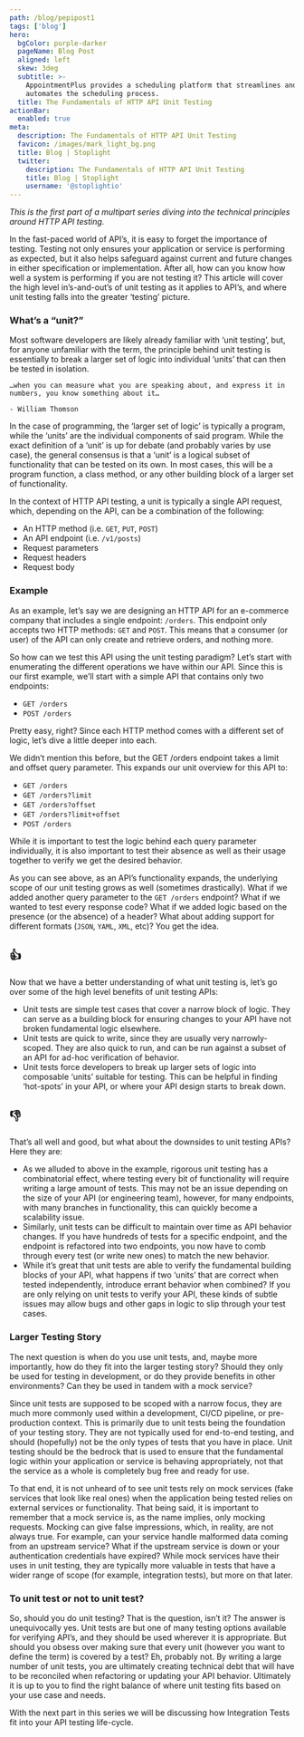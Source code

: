 ```yaml
---
path: /blog/pepipost1
tags: ['blog']
hero:
  bgColor: purple-darker
  pageName: Blog Post
  aligned: left
  skew: 3deg
  subtitle: >-
    AppointmentPlus provides a scheduling platform that streamlines and
    automates the scheduling process.
  title: The Fundamentals of HTTP API Unit Testing
actionBar:
  enabled: true
meta:
  description: The Fundamentals of HTTP API Unit Testing
  favicon: /images/mark_light_bg.png
  title: Blog | Stoplight
  twitter:
    description: The Fundamentals of HTTP API Unit Testing
    title: Blog | Stoplight
    username: '@stoplightio'
---
```


_This is the first part of a multipart series diving into the technical principles around HTTP API testing._

In the fast-paced world of API’s, it is easy to forget the importance of testing. Testing not only ensures your application or service is performing as expected, but it also helps safeguard against current and future changes in either specification or implementation. After all, how can you know how well a system is performing if you are not testing it? This article will cover the high level in’s-and-out’s of unit testing as it applies to API’s, and where unit testing falls into the greater ‘testing’ picture.

### What’s a “unit?”

Most software developers are likely already familiar with ‘unit testing’, but, for anyone unfamiliar with the term, the principle behind unit testing is essentially to break a larger set of logic into individual ‘units’ that can then be tested in isolation.

```
…when you can measure what you are speaking about, and express it in numbers, you know something about it…

- William Thomson
```

In the case of programming, the ‘larger set of logic’ is typically a program, while the ‘units’ are the individual components of said program. While the exact definition of a ‘unit’ is up for debate (and probably varies by use case), the general consensus is that a ‘unit’ is a logical subset of functionality that can be tested on its own. In most cases, this will be a program function, a class method, or any other building block of a larger set of functionality.

In the context of HTTP API testing, a unit is typically a single API request, which, depending on the API, can be a combination of the following:

- An HTTP method (i.e. `GET`, `PUT`, `POST`)
- An API endpoint (i.e. `/v1/posts`)
- Request parameters
- Request headers
- Request body

### Example

As an example, let’s say we are designing an HTTP API for an e-commerce company that includes a single endpoint: `/orders`. This endpoint only accepts two HTTP methods: `GET` and `POST`. This means that a consumer (or user) of the API can only create and retrieve orders, and nothing more.

So how can we test this API using the unit testing paradigm? Let’s start with enumerating the different operations we have within our API. Since this is our first example, we’ll start with a simple API that contains only two endpoints:

- `GET /orders`
- `POST /orders`

Pretty easy, right? Since each HTTP method comes with a different set of logic, let’s dive a little deeper into each.

We didn’t mention this before, but the GET /orders endpoint takes a limit and offset query parameter. This expands our unit overview for this API to:

- `GET /orders`
- `GET /orders?limit`
- `GET /orders?offset`
- `GET /orders?limit+offset`
- `POST /orders`

While it is important to test the logic behind each query parameter individually, it is also important to test their absence as well as their usage together to verify we get the desired behavior.

As you can see above, as an API’s functionality expands, the underlying scope of our unit testing grows as well (sometimes drastically). What if we added another query parameter to the `GET /orders` endpoint? What if we wanted to test every response code? What if we added logic based on the presence (or the absence) of a header? What about adding support for different formats (`JSON`, `YAML`, `XML`, etc)? You get the idea.

## 👍

Now that we have a better understanding of what unit testing is, let’s go over some of the high level benefits of unit testing APIs:

- Unit tests are simple test cases that cover a narrow block of logic. They can serve as a building block for ensuring changes to your API have not broken fundamental logic elsewhere.
- Unit tests are quick to write, since they are usually very narrowly-scoped. They are also quick to run, and can be run against a subset of an API for ad-hoc verification of behavior.
- Unit tests force developers to break up larger sets of logic into composable ‘units’ suitable for testing. This can be helpful in finding ‘hot-spots’ in your API, or where your API design starts to break down.

## 👎

That’s all well and good, but what about the downsides to unit testing APIs? Here they are:

- As we alluded to above in the example, rigorous unit testing has a combinatorial effect, where testing every bit of functionality will require writing a large amount of tests. This may not be an issue depending on the size of your API (or engineering team), however, for many endpoints, with many branches in functionality, this can quickly become a scalability issue.
- Similarly, unit tests can be difficult to maintain over time as API behavior changes. If you have hundreds of tests for a specific endpoint, and the endpoint is refactored into two endpoints, you now have to comb through every test (or write new ones) to match the new behavior.
- While it’s great that unit tests are able to verify the fundamental building blocks of your API, what happens if two ‘units’ that are correct when tested independently, introduce errant behavior when combined? If you are only relying on unit tests to verify your API, these kinds of subtle issues may allow bugs and other gaps in logic to slip through your test cases.

### Larger Testing Story

The next question is when do you use unit tests, and, maybe more importantly, how do they fit into the larger testing story? Should they only be used for testing in development, or do they provide benefits in other environments? Can they be used in tandem with a mock service?

Since unit tests are supposed to be scoped with a narrow focus, they are much more commonly used within a development, CI/CD pipeline, or pre-production context. This is primarily due to unit tests being the foundation of your testing story. They are not typically used for end-to-end testing, and should (hopefully) not be the only types of tests that you have in place. Unit testing should be the bedrock that is used to ensure that the fundamental logic within your application or service is behaving appropriately, not that the service as a whole is completely bug free and ready for use.

To that end, it is not unheard of to see unit tests rely on mock services (fake services that look like real ones) when the application being tested relies on external services or functionality. That being said, it is important to remember that a mock service is, as the name implies, only mocking requests. Mocking can give false impressions, which, in reality, are not always true. For example, can your service handle malformed data coming from an upstream service? What if the upstream service is down or your authentication credentials have expired? While mock services have their uses in unit testing, they are typically more valuable in tests that have a wider range of scope (for example, integration tests), but more on that later.

### To unit test or not to unit test?

So, should you do unit testing? That is the question, isn’t it? The answer is unequivocally yes. Unit tests are but one of many testing options available for verifying API’s, and they should be used wherever it is appropriate. But should you obsess over making sure that every unit (however you want to define the term) is covered by a test? Eh, probably not. By writing a large number of unit tests, you are ultimately creating technical debt that will have to be reconciled when refactoring or updating your API behavior. Ultimately it is up to you to find the right balance of where unit testing fits based on your use case and needs.

With the next part in this series we will be discussing how Integration Tests fit into your API testing life-cycle.
